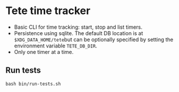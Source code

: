 # Tete time tracker

- Basic CLI for time tracking: start, stop and list timers.
- Persistence using sqlite. The default DB location is at `$XDG_DATA_HOME/tete`but can be optionally specified by setting the environment variable `TETE_DB_DIR`.
- Only one timer at a time.

## Run tests
```
bash bin/run-tests.sh
```
